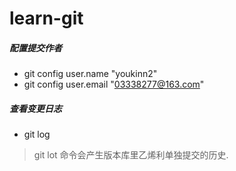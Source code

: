 # learn-git

##### 配置提交作者
- git config user.name "youkinn2"
- git config user.email "03338277@163.com"

##### 查看变更日志
- git log
> git lot 命令会产生版本库里乙烯利单独提交的历史.